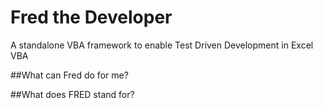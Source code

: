 # Fred the Developer
A standalone VBA framework to enable Test Driven Development in Excel VBA

##What can Fred do for me?


##What does FRED stand for?

